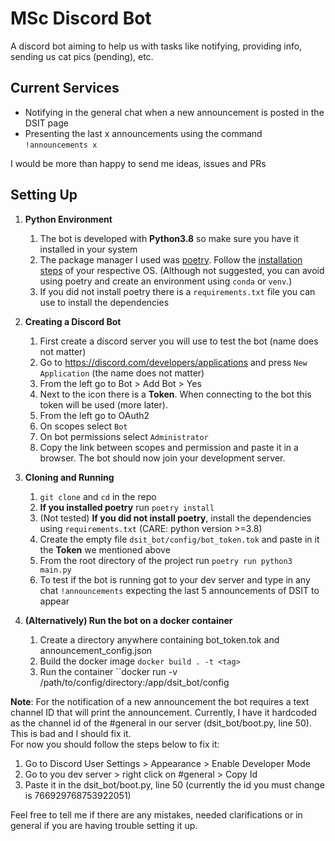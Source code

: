 # MSc Discord Bot

A discord bot aiming to help us with tasks like notifying, providing info, sending us cat pics (pending), etc.

## Current Services

* Notifying in the general chat when a new announcement is posted in the DSIT page
* Presenting the last x announcements using the command `!announcements x`
  
I would be more than happy to send me ideas, issues and PRs  
  
## Setting Up

1. **Python Environment**
    1. The bot is developed with **Python3.8** so make sure you have it installed in your system
    2. The package manager I used was [poetry](https://python-poetry.org/). 
        Follow the [installation steps](https://python-poetry.org/docs/#installation) of your respective OS. 
        (Although not suggested, you can avoid using poetry and create an environment using `conda` or `venv`.)
    4. If you did not install poetry there is a `requirements.txt` file you can use to install
       the dependencies
2. **Creating a Discord Bot**  
    1. First create a discord server you will use to test the bot (name does not matter)
    2. Go to https://discord.com/developers/applications and press `New Application` (the name does not matter)
    3. From the left go to Bot > Add Bot > Yes
    4. Next to the icon there is a **Token**. When connecting to the bot this token will be used (more later).
    5. From the left go to OAuth2
    6. On scopes select `Bot`
    7. On bot permissions select `Administrator`
    8. Copy the link between scopes and permission and paste it in a browser. The bot 
       should now join your development server.
3. **Cloning and Running**
    1. ``git clone`` and `cd` in the repo
    2. **If you installed poetry** run `poetry install`
    3. (Not tested) **If you did not install poetry**, install the dependencies using `requirements.txt` (CARE: python version >=3.8)
    4. Create the empty file `dsit_bot/config/bot_token.tok` and paste in it the **Token** we mentioned above
    5. From the root directory of the project run `poetry run python3 main.py`
    6. To test if the bot is running got to your dev server and type in any chat `!announcements` expecting
       the last 5 announcements of DSIT to appear
       
4. **(Alternatively) Run the bot on a docker container**
    1. Create a directory anywhere containing bot_token.tok and announcement_config.json
    2. Build the docker image ``docker build . -t <tag>``
    3. Run the container ``docker run -v /path/to/config/directory:/app/dsit_bot/config <tag> 

**Note**: For the notification of a new announcement the bot requires a text channel ID that will
print the announcement. Currently, I have it hardcoded as the channel id of the #general in our server 
(dsit_bot/boot.py, line 50). This is bad and I should fix it.   
For now you should follow the steps below to fix it:
1. Go to Discord User Settings > Appearance > Enable Developer Mode
2. Go to you dev server > right click on #general > Copy Id
3. Paste it in the dsit_bot/boot.py, line 50 (currently the id you must change is 766929768753922051)

Feel free to tell me if there are any mistakes, needed clarifications or in general if you are having
trouble setting it up.


